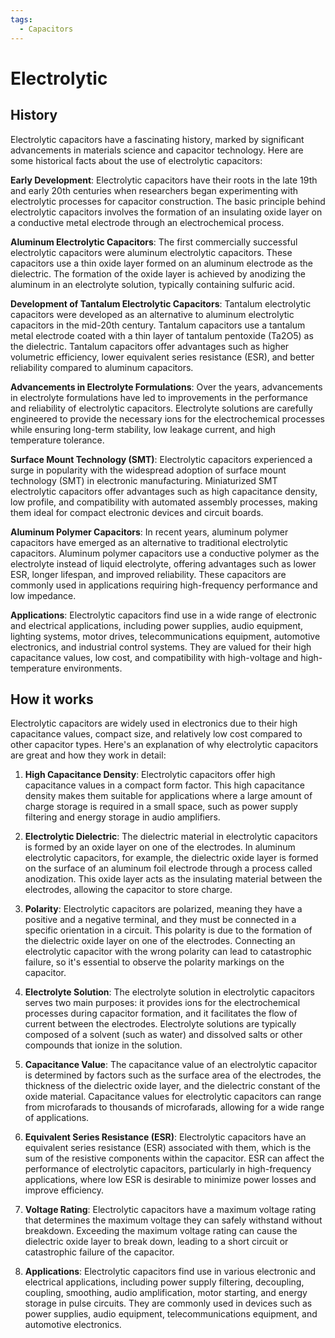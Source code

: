 ```yaml
---
tags:
  - Capacitors
---
```


<head>
    <meta charset="UTF-8">
    <meta name="viewport" content="width=device-width, initial-scale=1.0">
    <meta name="description" content="Welcome to ac-electricity! Here you will learn more about electricity, the different components used to make an electrical circuit as well as their features and use cases.">
    <meta name="keywords" content="alexis carbillet, carbillet, electricity, capacitors, conductors, diodes, electronic, energy source, hardware, home appliances, inductors, insulators, resistors, semi-conductors">
    <meta name="author" content="Alexis Carbillet ">
</head>

# Electrolytic

## History

Electrolytic capacitors have a fascinating history, marked by significant advancements in materials science and capacitor technology. Here are some historical facts about the use of electrolytic capacitors:

**Early Development**: Electrolytic capacitors have their roots in the late 19th and early 20th centuries when researchers began experimenting with electrolytic processes for capacitor construction. The basic principle behind electrolytic capacitors involves the formation of an insulating oxide layer on a conductive metal electrode through an electrochemical process.

**Aluminum Electrolytic Capacitors**: The first commercially successful electrolytic capacitors were aluminum electrolytic capacitors. These capacitors use a thin oxide layer formed on an aluminum electrode as the dielectric. The formation of the oxide layer is achieved by anodizing the aluminum in an electrolyte solution, typically containing sulfuric acid.

**Development of Tantalum Electrolytic Capacitors**: Tantalum electrolytic capacitors were developed as an alternative to aluminum electrolytic capacitors in the mid-20th century. Tantalum capacitors use a tantalum metal electrode coated with a thin layer of tantalum pentoxide (Ta2O5) as the dielectric. Tantalum capacitors offer advantages such as higher volumetric efficiency, lower equivalent series resistance (ESR), and better reliability compared to aluminum capacitors.

**Advancements in Electrolyte Formulations**: Over the years, advancements in electrolyte formulations have led to improvements in the performance and reliability of electrolytic capacitors. Electrolyte solutions are carefully engineered to provide the necessary ions for the electrochemical processes while ensuring long-term stability, low leakage current, and high temperature tolerance.

**Surface Mount Technology (SMT)**: Electrolytic capacitors experienced a surge in popularity with the widespread adoption of surface mount technology (SMT) in electronic manufacturing. Miniaturized SMT electrolytic capacitors offer advantages such as high capacitance density, low profile, and compatibility with automated assembly processes, making them ideal for compact electronic devices and circuit boards.

**Aluminum Polymer Capacitors**: In recent years, aluminum polymer capacitors have emerged as an alternative to traditional electrolytic capacitors. Aluminum polymer capacitors use a conductive polymer as the electrolyte instead of liquid electrolyte, offering advantages such as lower ESR, longer lifespan, and improved reliability. These capacitors are commonly used in applications requiring high-frequency performance and low impedance.

**Applications**: Electrolytic capacitors find use in a wide range of electronic and electrical applications, including power supplies, audio equipment, lighting systems, motor drives, telecommunications equipment, automotive electronics, and industrial control systems. They are valued for their high capacitance values, low cost, and compatibility with high-voltage and high-temperature environments.

## How it works

Electrolytic capacitors are widely used in electronics due to their high capacitance values, compact size, and relatively low cost compared to other capacitor types. Here's an explanation of why electrolytic capacitors are great and how they work in detail:

1. **High Capacitance Density**: Electrolytic capacitors offer high capacitance values in a compact form factor. This high capacitance density makes them suitable for applications where a large amount of charge storage is required in a small space, such as power supply filtering and energy storage in audio amplifiers.

2. **Electrolytic Dielectric**: The dielectric material in electrolytic capacitors is formed by an oxide layer on one of the electrodes. In aluminum electrolytic capacitors, for example, the dielectric oxide layer is formed on the surface of an aluminum foil electrode through a process called anodization. This oxide layer acts as the insulating material between the electrodes, allowing the capacitor to store charge.

3. **Polarity**: Electrolytic capacitors are polarized, meaning they have a positive and a negative terminal, and they must be connected in a specific orientation in a circuit. This polarity is due to the formation of the dielectric oxide layer on one of the electrodes. Connecting an electrolytic capacitor with the wrong polarity can lead to catastrophic failure, so it's essential to observe the polarity markings on the capacitor.

4. **Electrolyte Solution**: The electrolyte solution in electrolytic capacitors serves two main purposes: it provides ions for the electrochemical processes during capacitor formation, and it facilitates the flow of current between the electrodes. Electrolyte solutions are typically composed of a solvent (such as water) and dissolved salts or other compounds that ionize in the solution.

5. **Capacitance Value**: The capacitance value of an electrolytic capacitor is determined by factors such as the surface area of the electrodes, the thickness of the dielectric oxide layer, and the dielectric constant of the oxide material. Capacitance values for electrolytic capacitors can range from microfarads to thousands of microfarads, allowing for a wide range of applications.

6. **Equivalent Series Resistance (ESR)**: Electrolytic capacitors have an equivalent series resistance (ESR) associated with them, which is the sum of the resistive components within the capacitor. ESR can affect the performance of electrolytic capacitors, particularly in high-frequency applications, where low ESR is desirable to minimize power losses and improve efficiency.

7. **Voltage Rating**: Electrolytic capacitors have a maximum voltage rating that determines the maximum voltage they can safely withstand without breakdown. Exceeding the maximum voltage rating can cause the dielectric oxide layer to break down, leading to a short circuit or catastrophic failure of the capacitor.

8. **Applications**: Electrolytic capacitors find use in various electronic and electrical applications, including power supply filtering, decoupling, coupling, smoothing, audio amplification, motor starting, and energy storage in pulse circuits. They are commonly used in devices such as power supplies, audio equipment, telecommunications equipment, and automotive electronics.
